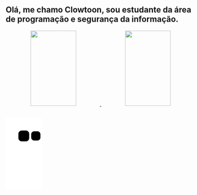 ## Olá, me chamo Clowtoon, sou estudante da área de programação e segurança da informação.
<div align="center">
  <a href="https://github.com/ClowToon">
  <img width="49%" height="200px"  src="https://github-readme-stats.vercel.app/api?username=ClowToon&show_icons=true&theme=tokyonight&include_all_commits=true&count_private=true"/>
<img  width="49%" height="200px" src="https://github-readme-stats-eight-theta.vercel.app/api/top-langs/?username=ClowToon&layout=compact&langs_count=4&theme=tokyonight&include_all_commits=true&count_private=true"/> 
</div>

  
  ##
 
<div> 
 
 
  ![Snake animation](https://github.com/rafaballerini/rafaballerini/blob/output/github-contribution-grid-snake.svg)
 
</div>

   
